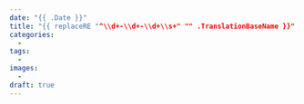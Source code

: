 ```yaml
---
date: "{{ .Date }}"
title: "{{ replaceRE "^\\d+-\\d+-\\d+\\s+" "" .TranslationBaseName }}"
categories:
  -
tags:
  -
images:
  -
draft: true
---
```

